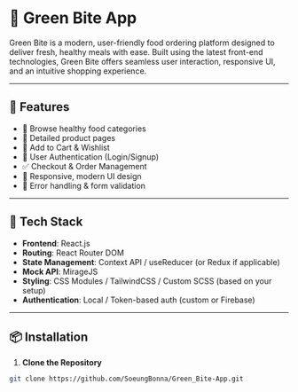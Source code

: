 # 🥗 Green Bite App

Green Bite is a modern, user-friendly food ordering platform designed to deliver fresh, healthy meals with ease. Built using the latest front-end technologies, Green Bite offers seamless user interaction, responsive UI, and an intuitive shopping experience.

---

## 🚀 Features

- 🌿 Browse healthy food categories
- 🍲 Detailed product pages
- 🛒 Add to Cart & Wishlist
- 🔐 User Authentication (Login/Signup)
- ✅ Checkout & Order Management
- 💖 Responsive, modern UI design
- 💬 Error handling & form validation

---

## 🧰 Tech Stack

- **Frontend**: React.js
- **Routing**: React Router DOM
- **State Management**: Context API / useReducer (or Redux if applicable)
- **Mock API**: MirageJS
- **Styling**: CSS Modules / TailwindCSS / Custom SCSS (based on your setup)
- **Authentication**: Local / Token-based auth (custom or Firebase)

---

## 📦 Installation

1. **Clone the Repository**

```bash
git clone https://github.com/SoeungBonna/Green_Bite-App.git
